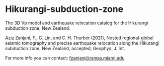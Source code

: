 # Hikurangi-subduction-zone
The 3D Vp model and earthquake relocation catalog for the Hikurangi subduction zone, New Zealand.

Aziz Zanjani, F., G. Lin, and C. H. Thurber (2021), Nested regional-global seismic tomography and precise earthquake relocation along the Hikurangi subduction zone, New Zealand, accepted, Geophys. J. Int.

For more info you can contact: fzanjani@rsmas.miami.edu
